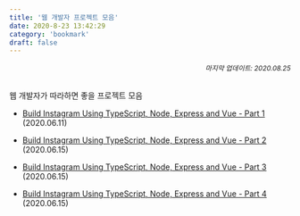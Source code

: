 ```yaml
---
title: '웹 개발자 프로젝트 모음'
date: 2020-8-23 13:42:29
category: 'bookmark'
draft: false
---
```


<div style="font-size: 12px; font-style: italic; text-align: right;">
마지막 업데이트: 2020.08.25
</div>

<br />

웹 개발자가 따라하면 좋을 프로젝트 모음

- [Build Instagram Using TypeScript, Node, Express and Vue - Part 1](https://dev.to/calvintwr/build-instagram-using-typescript-node-express-and-vue-part-1-57do) (2020.06.11)

- [Build Instagram Using TypeScript, Node, Express and Vue - Part 2](https://dev.to/calvintwr/build-instagram-using-typescript-node-express-and-vue-part-2-k48) (2020.06.15)

* [Build Instagram Using TypeScript, Node, Express and Vue - Part 3](https://dev.to/calvintwr/build-instagram-using-typescript-node-express-and-vue-part-3-4d1n) (2020.06.15)

- [Build Instagram Using TypeScript, Node, Express and Vue - Part 4](https://dev.to/calvintwr/build-instagram-using-typescript-node-express-and-vue-part-4-23ll) (2020.06.15)

